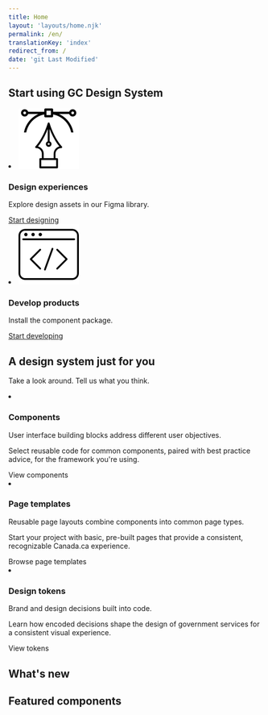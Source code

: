 ```yaml
---
title: Home
layout: 'layouts/home.njk'
permalink: /en/
translationKey: 'index'
redirect_from: /
date: 'git Last Modified'
---
```


<h2 class="my-450">Start using GC Design System</h2>

<article class="py-600">
  <gcds-grid tag="ul" columns="1fr" columns-tablet="1fr 1fr">
    <li class="list-none md:mb-0 mb-600">
      <img class="mb-300" src="../../images/common/home/icon-design.svg" alt="" />
      <h3 class="mt-0">Design experiences</h3>
      <p>Explore design assets in our Figma library.</p>
      <a href="{{ links.getStartedDesignSection }}">
        Start designing
      </a>
    </li>
    <li class="list-none">
      <img class="mb-300" src="../../images/common/home/icon-develop.svg" alt="" />
      <h3 class="mt-0">Develop products</h3>
      <p>Install the component package.</p>
      <a href="{{ links.getStartedDevelopSection }}">Start developing</a>
    </li>
  </gcds-grid>
</article>

<article class="pb-600">
  <h2>A design system just for you</h2>
  <p class="mb-600">Take a look around. <gcds-link href="{{ links.contact }}">Tell us what you think</gcds-link>.</p>
  <gcds-grid tag="ul" columns="1fr" columns-tablet="1fr 1fr" columns-desktop="1fr 1fr 1fr">
    <li class="list-none">
      <img class="mb-150" src="../../images/common/home/icon-components.svg" alt="" />
      <h3 class="mt-0">Components</h3>
      <p>User interface building blocks address different user objectives.</p>
      <p>Select reusable code for common components, paired with best practice advice, for the framework you're using.</p>
      <gcds-link href="{{ links.components }}">View components</gcds-link>
    </li>
    <li class="list-none">
      <img class="mb-150" src="../../images/common/home/icon-template.svg" alt="" />
      <h3 class="mt-0">Page templates</h3>
      <p>Reusable page layouts combine components into common page types.</p>
      <p>Start your project with basic, pre-built pages that provide a consistent, recognizable Canada.ca experience.</p>
      <gcds-link href="{{ links.pageTemplates }}">Browse page templates</gcds-link>
    </li>
    <li class="list-none">
      <img class="mb-150" src="../../images/common/home/icon-tokens.svg" alt="" />
      <h3 class="mt-0">Design tokens</h3>
      <p>Brand and design decisions built into code.</p>
      <p>Learn how encoded decisions shape the design of government services for a consistent visual experience.</p>
      <gcds-link href="{{ links.styles }}">View tokens</gcds-link>
    </li>
  </gcds-grid>
</article>

<article class="py-600">
  <h2 class="mt-0">What's new</h2>
  <gcds-grid tag="ul" columns="1fr" columns-tablet="1fr 1fr">
    <gcds-card
      href="{{ links.registerDemo }}"
      card-title="Attend a demo"
      card-title-tag="h3"
      description="Learn how GC Design System can work for you and your team and get your questions answered."
      role="listitem"
    ></gcds-card>
    <gcds-card
      href="{{ links.accessibility }}"
      card-title="Find out about accessibility"
      card-title-tag="h3"
      description="Review accessibility practices and checks within the design system."
      role="listitem"
    ></gcds-card>
    <gcds-card
      href="{{ links.getInvolved }}"
      card-title="Get involved"
      card-title-tag="h3"
      description="Check out what the team’s working on and how you can contribute."
      role="listitem"
    ></gcds-card>
    <gcds-card
      href="{{ links.releaseNotes }}"
      card-title="Catch up on releases"
      card-title-tag="h3"
      description="Read about the latest additions and features."
      role="listitem"
    ></gcds-card>
  </gcds-grid>
</article>

<article class="pb-600">
  <h2>Featured components</h2>
  <gcds-grid tag="ul" columns="1fr" columns-tablet="1fr 1fr" columns-desktop="1fr 1fr 1fr">
    <gcds-card
      href="{{ links.notice }}"
      card-title="Notice"
      card-title-tag="h3"
      img-src="/images/common/components/preview-notice.svg"
      img-alt="A blue vertical line truncated at the top by a blue circle, representing the guide line and icon, sits to the left of a stack of three thick grey lines. The top dark grey line represents the heading and the other two represent the lines of text."
      description="Notice is a messaging component to communicate updates, warnings, and confirmations related to the main task on the page or the service. It’s a short, prominent message that’s part of the page content."
      role="listitem"
    ></gcds-card>
    <gcds-card
      href="{{ links.card }}"
      card-title="Card"
      card-title-tag="h3"
      img-src="/images/common/components/preview-card.svg"
      img-alt="The card component shows a box containing a rectangular image in the top half. Immediately below is a blue rectangular bar running across three quarters of the box representing the card title. Two longer grey bars are stacked just below the blue bar, representing the card description and context area/metadata sections."
      description="A card is a navigation component that can be used instead of a button or link to highlight the most prominent action. It’s a box containing structured, actionable content on a single topic."
      role="listitem"
    ></gcds-card>
  </gcds-grid>
</article>

